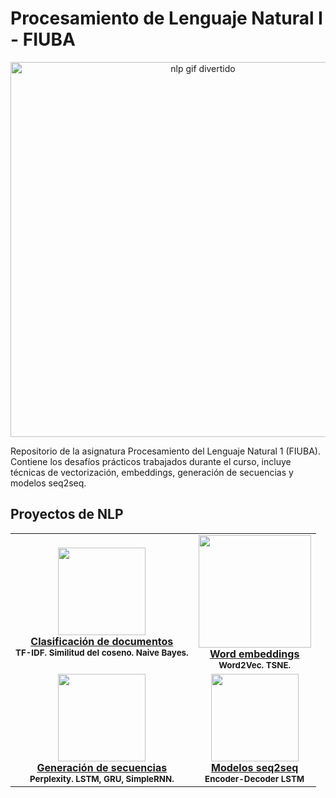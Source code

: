 # Procesamiento de Lenguaje Natural I - FIUBA

<p align="center">
  <img src="https://media.licdn.com/dms/image/v2/D4E12AQG_-BUPKFVidA/article-cover_image-shrink_423_752/article-cover_image-shrink_423_752/0/1684518280356?e=1750896000&v=beta&t=cJPS63T2Fpchs8uMFAf2sMZSWAjvnVA4Q2Rj9uCKxVE" width="600" alt="nlp gif divertido"/>
</p>

Repositorio de la asignatura Procesamiento del Lenguaje Natural 1 (FIUBA). Contiene los desafíos prácticos trabajados durante el curso, incluye  técnicas de vectorización, embeddings, generación de secuencias y modelos seq2seq.

## Proyectos de NLP

<table align="center">
<tr>
  <td align="center">
    <a href="https://github.com/qagustina/PLN1/tree/main/desafio_1">
      <img src="images/textvector.png" width="140"><br>
      <b>Clasificación de documentos</b>
    </a><br>
    <sub><b>TF-IDF. Similitud del coseno. Naive Bayes.</b></sub>
  </td>
  <td align="center">
    <a href="https://github.com/qagustina/PLN1/tree/main/desafio_2">
      <img src="images/word2vec.PNG" width="180"><br>
      <b>Word embeddings</b>
    </a><br>
    <sub><b>Word2Vec. TSNE.</b></sub>
  </td>
</tr>
<tr>
  <td align="center">
    <a href="https://github.com/qagustina/PLN1/tree/main/desafio_3">
      <img src="images/chartokenization.PNG" width="140"><br>
      <b>Generación de secuencias</b>
    </a><br>
    <sub><b>Perplexity. LSTM, GRU, SimpleRNN.</b></sub>
  </td>
  <td align="center">
    <a href="https://github.com/qagustina/PLN1/tree/main/desafio_4">
      <img src="images/chatbot.png" width="140"><br>
      <b>Modelos seq2seq</b>
    </a><br>
    <sub><b>Encoder-Decoder LSTM</b></sub>
  </td>
</tr>
</table>






